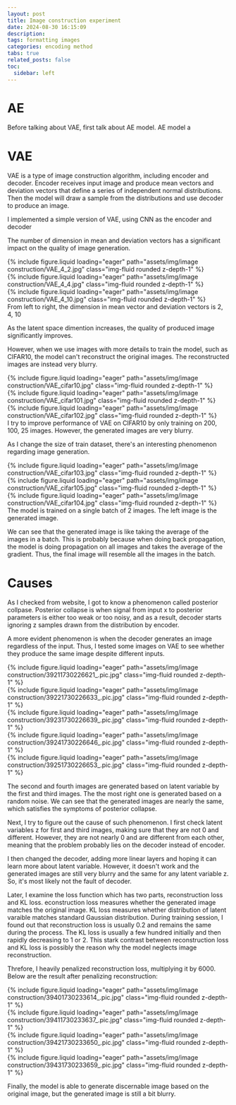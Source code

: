 ```yaml
---
layout: post
title: Image construction experiment
date: 2024-08-30 16:15:09
description: 
tags: formatting images
categories: encoding method
tabs: true
related_posts: false
toc: 
  sidebar: left
---
```



# AE

Before talking about VAE, first talk about AE model. AE model a

# VAE

VAE is a type of image construction algorithm, including encoder and decoder. Encoder receives input image and produce mean vectors and deviation vectors that define a series of independent normal distributions. Then the model will draw a sample from the distributions and use decoder to produce an image.

I implemented a simple version of VAE, using CNN as the encoder and decoder

The number of dimension in mean and deviation vectors has a significant impact on the quality of image generation. 

<div class="row mt-3">
    <div class="col-sm mt-3 mt-md-0">
        {% include figure.liquid loading="eager" path="assets/img/image construction/VAE_4_2.jpg" class="img-fluid rounded z-depth-1" %}
    </div>
    <div class="col-sm mt-3 mt-md-0">
        {% include figure.liquid loading="eager" path="assets/img/image construction/VAE_4_4.jpg" class="img-fluid rounded z-depth-1" %}
    </div>
    <div class="col-sm mt-3 mt-md-0">
        {% include figure.liquid loading="eager" path="assets/img/image construction/VAE_4_10.jpg" class="img-fluid rounded z-depth-1" %}
    </div>
</div>
<div class="caption">
    From left to right, the dimension in mean vector and deviation vectors is 2, 4, 10
</div>

As the latent space dimention increases, the quality of produced image significantly improves. 

However, when we use images with more details to train the model, such as CIFAR10, the model can't reconstruct the original images. The reconstructed images are instead very blurry.
<div class="row mt-3">
    <div class="col-sm mt-3 mt-md-0">
        {% include figure.liquid loading="eager" path="assets/img/image construction/VAE_cifar10.jpg" class="img-fluid rounded z-depth-1" %}
    </div>
    <div class="col-sm mt-3 mt-md-0">
        {% include figure.liquid loading="eager" path="assets/img/image construction/VAE_cifar101.jpg" class="img-fluid rounded z-depth-1" %}
    </div>
    <div class="col-sm mt-3 mt-md-0">
        {% include figure.liquid loading="eager" path="assets/img/image construction/VAE_cifar102.jpg" class="img-fluid rounded z-depth-1" %}
    </div>
</div>
<div class="caption">
    I try to improve performance of VAE on CIFAR10 by only training on 200, 100, 25 images. However, the generated images are very blurry.
</div>

As I change the size of train dataset, there's an interesting phenomenon regarding image generation.

<div class="row mt-3">
    <div class="col-sm mt-3 mt-md-0">
        {% include figure.liquid loading="eager" path="assets/img/image construction/VAE_cifar103.jpg" class="img-fluid rounded z-depth-1" %}
    </div>
    <div class="col-sm mt-3 mt-md-0">
        {% include figure.liquid loading="eager" path="assets/img/image construction/VAE_cifar105.jpg" class="img-fluid rounded z-depth-1" %}
    </div>
    <div class="col-sm mt-3 mt-md-0">
        {% include figure.liquid loading="eager" path="assets/img/image construction/VAE_cifar104.jpg" class="img-fluid rounded z-depth-1" %}
    </div>
</div>
<div class="caption">
    The model is trained on a single batch of 2 images. The left image is the generated image.
</div>

We can see that the generated image is like taking the average of the images in a batch. This is probably 
because when doing back propagation, the model is doing propagation on all images and takes the average of the gradient. Thus, the final image will resemble all the images in the batch.

# Causes

As I checked from website, I got to know a phenomenon called posterior collpase. Posterior collapse is when signal from input x to posterior parameters is either too weak or too noisy, and as a result, decoder starts ignoring z samples drawn from the distribution by encoder. 

A more evident phenomenon is when the decoder generates an image regardless of the input. Thus, I tested some images on VAE to see whether they produce the same image despite different inputs.

<div class="row mt-3">
    <div class="col-sm mt-3 mt-md-0">
        {% include figure.liquid loading="eager" path="assets/img/image construction/39211730226621_.pic.jpg" class="img-fluid rounded z-depth-1" %}
    </div>
    <div class="col-sm mt-3 mt-md-0">
        {% include figure.liquid loading="eager" path="assets/img/image construction/39221730226633_.pic.jpg" class="img-fluid rounded z-depth-1" %}
    </div>
    <div class="col-sm mt-3 mt-md-0">
        {% include figure.liquid loading="eager" path="assets/img/image construction/39231730226639_.pic.jpg" class="img-fluid rounded z-depth-1" %}
    </div>
    <div class="col-sm mt-3 mt-md-0">
        {% include figure.liquid loading="eager" path="assets/img/image construction/39241730226646_.pic.jpg" class="img-fluid rounded z-depth-1" %}
    </div>
    <div class="col-sm mt-3 mt-md-0">
        {% include figure.liquid loading="eager" path="assets/img/image construction/39251730226653_.pic.jpg" class="img-fluid rounded z-depth-1" %}
    </div>
</div>

The second and fourth images are generated based on latent variable by the first and third images. The the most right one is generated based on a random noise. We can see that the generated images are nearly the same, which satisfies the symptoms of posterior collapse. 

Next, I try to figure out the cause of such phenomenon. I first check latent variables z for first and third images, making sure that they are not 0 and different. However, they are not nearly 0 and are different from each other, meaning that the problem probably lies on the decoder instead of encoder. 

I then changed the decoder, adding more linear layers and hoping it can learn more about latent variable. However, it doesn't work and the generated images are still very blurry and the same for any latent variable z. So, it's most likely not the fault of decoder.

Later, I examine the loss function which has two parts, reconstruction loss and KL loss. econstruction loss measures whether the generated image matches the original image. KL loss measures whether distribution of latent varaible matches standard Gaussian distribution. During training session, I found out that reconstruction loss is usually 0.2 and remains the same during the process. The KL loss is usually a few hundred initially and then rapidly decreasing to 1 or 2. This stark contrast between reconstruction loss and KL loss is possibly the reason why the model neglects image reconstruction.

Threfore, I heavily penalized reconstruction loss, multiplying it by 6000. Below are the result after penalizing reconstruction:

<div class="row mt-3">
    <div class="col-sm mt-3 mt-md-0">
        {% include figure.liquid loading="eager" path="assets/img/image construction/39401730233614_.pic.jpg" class="img-fluid rounded z-depth-1" %}
    </div>
    <div class="col-sm mt-3 mt-md-0">
        {% include figure.liquid loading="eager" path="assets/img/image construction/39411730233637_.pic.jpg" class="img-fluid rounded z-depth-1" %}
    </div>
    <div class="col-sm mt-3 mt-md-0">
        {% include figure.liquid loading="eager" path="assets/img/image construction/39421730233650_.pic.jpg" class="img-fluid rounded z-depth-1" %}
    </div>
    <div class="col-sm mt-3 mt-md-0">
        {% include figure.liquid loading="eager" path="assets/img/image construction/39431730233659_.pic.jpg" class="img-fluid rounded z-depth-1" %}
    </div>
</div>

Finally, the model is able to generate discernable image based on the original image, but the generated image is still a bit blurry. 

